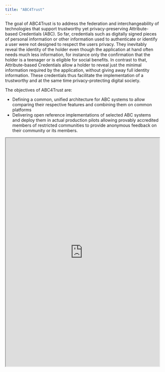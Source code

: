 ```yaml
---
title: "ABC4Trust"
---
```


The goal of ABC4Trust is to address the federation and interchangeability of technologies that support trustworthy yet privacy-preserving Attribute-based Credentials (ABC). So far, credentials such as digitally signed pieces of personal information or other information used to authenticate or identify a user were not designed to respect the users privacy. They inevitably reveal the identity of the holder even though the application at hand often needs much less information, for instance only the confirmation that the holder is a teenager or is eligible for social benefits. In contrast to that, Attribute-based Credentials allow a holder to reveal just the minimal information required by the application, without giving away full identity information. These credentials thus facilitate the implementation of a trustworthy and at the same time privacy-protecting digital society.

The objectives of ABC4Trust are:
* Defining a common, unified architecture for ABC systems to allow comparing their respective features and combining them on common platforms
* Delivering open reference implementations of selected ABC systems and deploy them in actual production pilots allowing provably accredited members of restricted communities to provide anonymous feedback on their community or its members.

<iframe height="750" width="100%" src="https://ewelton.github.io/ktest/wiki.html#ABC4Trust"></iframe>
